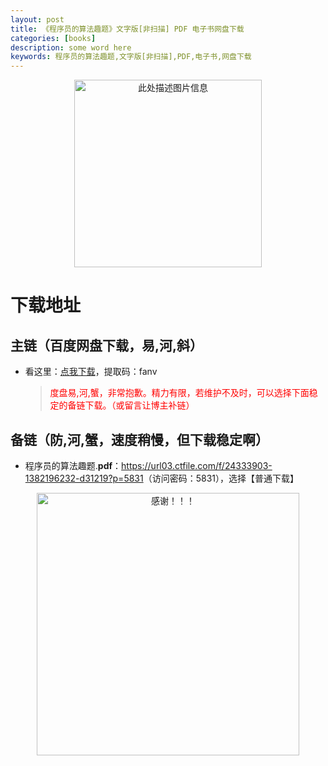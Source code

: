 ```yaml
---
layout: post
title: 《程序员的算法趣题》文字版[非扫描] PDF 电子书网盘下载
categories: [books]
description: some word here
keywords: 程序员的算法趣题,文字版[非扫描],PDF,电子书,网盘下载
---
```


<div align="center"><img src="https://pic.imgdb.cn/item/6706323fd29ded1a8c78fa76.png" alt="此处描述图片信息" width="300px" height="auto"></div>

# 下载地址

## 主链（百度网盘下载，易,河,斜）

- 看这里：[点我下载](https://pan.baidu.com/s/1iMXUbSbtZQZjDcqDmnWUyw?pwd=fanv)，提取码：fanv

  > <p style="color:red" >度盘易,河,蟹，非常抱歉。精力有限，若维护不及时，可以选择下面稳定的备链下载。（或留言让博主补链）</p>

## 备链（防,河,蟹，速度稍慢，但下载稳定啊）

- 程序员的算法趣题.**pdf**：<https://url03.ctfile.com/f/24333903-1382196232-d31219?p=5831>（访问密码：5831），选择【普通下载】

<div align="center"><img src="https://pic.imgdb.cn/item/6707df6bd29ded1a8ce37031.gif" alt="感谢！！！" width="420px" height="auto"/></div>

